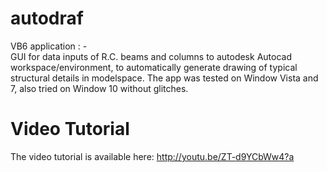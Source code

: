 # autodraf
VB6 application : -  
GUI for data inputs of R.C. beams and columns to autodesk Autocad workspace/environment, 
to automatically generate drawing of typical structural details in modelspace.
The app was tested on Window Vista and 7, also tried on 
Window 10 without glitches. 

# Video Tutorial
The video tutorial is available here: http://youtu.be/ZT-d9YCbWw4?a 

